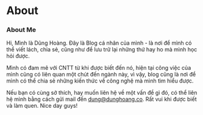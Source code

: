 # About


<h3>About Me</h3>

<p>Hi, Mình là Dũng Hoàng. Đây là Blog cá nhân của mình - là nơi để mình có thể viết lách, chia sẻ, cũng như để lưu trữ lại những thứ hay ho mà mình học hỏi được. </p>

<p>Mình có đam mê với CNTT từ khi được biết đến nó, hiện tại công việc của mình cũng có liên quan một chút đến ngành này, vì vậy, blog cũng là nơi để mình có thể chia sẻ những kiến thức về công nghệ mà mình tìm hiểu được.</p>

<p>Nếu bạn có cùng sở thích, hay muốn liên hệ về một vấn đề gì đó, có thể liên hệ mình bằng cách gửi mail đến <a href="mailto:dung@dunghoang.co">dung@dunghoang.co</a>. Rất vui khi được biết và làm quen. Nice day guys!</p>

<!-- <h3>Contact Me</h3>

<div class="contact">
  <form name="contact" class="contact-form" data-netlify="true" method="POST">
    <div class="contact-form-group">
      <label for="name" class="contact-form-label">Your Name</label>
      <input id="name" type="text" class="contact-form-input" placeholder="Tên của bạn"/>
    </div>
    <div class="contact-form-group">
      <label for="email" class="contact-form-label">Your Email</label>
      <input id="email" type="email" class="contact-form-input" placeholder="Email của bạn"/>
    </div>
    <div class="contact-form-group">
      <label for="message" class="contact-form-label">Your Message</label>
      <textarea name="message" id="message" class="contact-form-area" placeholder="Nhập nội dung liên hệ..."></textarea>
    </div>
    <button type="submit" class="contact-form-submit">Send Message</button>
  </form>
</div> -->

<style>
  .contact {
   max-width: 45rem;
}

.contact-heading {
   color: #4d49ba;
   font-weight: bold;
   font-size: 3rem;
   margin-bottom: 2rem;
}

.contact-notice {
   font-weight: 300;
   line-height: 1.6;
   color: #7e95cc;
   margin-bottom: 3rem;
}

.contact-form-group {
   margin-bottom: 2rem;
}

.contact-form-label {
   
   display: inline-block;
   margin-bottom: 1rem;
   font-weight: 500;
}

.contact-form-input,
          .contact-form-area {
   
   display: block;
   width: 100%;
   padding: 1rem;
   background-color: #f5f6fd;
   border: 0;
   outline: none;
   resize: none;
}

.contact-form-input::-webkit-input-placeholder,
          .contact-form-area::-webkit-input-placeholder {
   color: #b2bada;
   font-size: 14px;
}


.contact-form-area {
   min-height: 16rem;
   line-height: 1.6;
}

.contact-form-submit {
   color: white;
   padding: 1rem;
   width: 100%;
   max-width: 20rem;
   border-radius: 2rem;
   border: 0;
   outline: none;
   cursor: pointer;
   text-align: center;
   font-weight: 500;
   font-size: 14px;
   white-space: nowrap;
   letter-spacing: 1px;
   background-color: #002538;
   box-shadow: 0 10px 20px 0 rgba(123, 120, 248, 0.5);
}

.contact-form-area::-webkit-scrollbar {
   width: 5px;
}

.contact-form-area::-webkit-scrollbar-track {
   border-radius: 3rem;
   background-color: #eee;
}

.contact-form-area::-webkit-scrollbar-thumb {
   border-radius: 3rem;
   background-color: #7b78f8;
}
</style>
